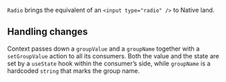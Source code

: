 `Radio` brings the equivalent of an `<input type="radio" />` to Native land.

## Handling changes

Context passes down a `groupValue` and a `groupName` together with a `setGroupValue` action to all its consumers. Both the value and the state are set by a `useState` hook within the consumer’s side, while `groupName` is a hardcoded `string` that marks the group name.

